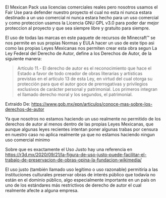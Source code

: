 El Mexican Pack usa licencias comerciales reales pero nosotros usamos el Fair Use para defender nuestro
proyecto el cual no esta ni nunca estara destinado a un uso comercial ni nunca estara hecho para un uso
comercial y como proteccion usamos la Licencia GNU GPL v3.0 para poder dar mejor proteccion al proyecto y
que sea siempre libre y gratuito para siempre.

El uso de todas las marcas en este paquete de recursos de Minecraft™ se nos permite en sus propias Normas
y EULA hacer un uso de este tipo asi como las propias Leyes Mexicanas nos permiten crear esta obra segun 
La Ley Federal del Derecho de Autor, define a los Derechos de Autor, de la siguiente manera:

>  Artículo 11.- El derecho de autor es el reconocimiento que hace el Estado a favor de todo creador de obras 
literarias y artísticas previstas en el artículo 13 de esta Ley, en virtud del cual otorga su protección 
para que el autor goce de prerrogativas y privilegios exclusivos de carácter personal y patrimonial. Los 
primeros integran el llamado derecho moral y los segundos, el patrimonial.

Extraido De: https://www.gob.mx/epn/articulos/conoce-mas-sobre-los-derechos-de-autor

Ya que nosotros no estamos haciendo un uso realmente no permitido de los derechos de autor al menos dentro
de las propias Leyes Mexicanas, que aunque algunas leyes recientes intentan poner algunas trabas por censura
en nuestro caso no aplica realmente ya que no estamos haciendo ningun uso comercial minimo

Sobre que es exactamente el Uso Justo hay una referencia en https://r3d.mx/2020/09/21/la-figura-de-uso-justo-puede-facilitar-el-trabajo-de-preservacion-de-obras-opina-la-fundacion-wikimedia/

El uso justo (también llamado uso legítimo o uso razonable) permitiría a las instituciones culturales preservar 
obras de interés público que todavía no están en el dominio público, algo especialmente importante en un país 
on uno de los estándares más restrictivos de derecho de autor el cual realmente afecte a alguna empresa.
